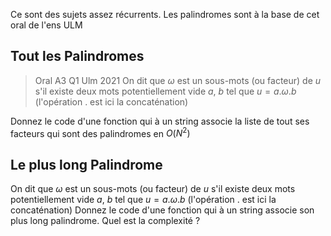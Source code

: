 Ce sont des sujets assez récurrents. Les palindromes sont à la base de cet oral de l'ens ULM

## Tout les Palindromes
> Oral A3 Q1  Ulm 2021
On dit que $\omega$ est un sous-mots (ou facteur) de $u$ s'il existe deux mots potentiellement vide $a$, $b$ tel que $u=a.\omega.b$ (l'opération $.$ est ici la concaténation)

Donnez le code d'une fonction qui à un string associe la liste de tout ses facteurs qui sont des palindromes en $O(N^2)$

## Le plus long Palindrome
On dit que $\omega$ est un sous-mots (ou facteur) de $u$ s'il existe deux mots potentiellement vide $a$, $b$ tel que $u=a.\omega.b$ (l'opération $.$ est ici la concaténation)
Donnez le code d'une fonction qui à un string associe son plus long palindrome. Quel est la complexité ? 
<!--stackedit_data:
eyJoaXN0b3J5IjpbLTEyNjY5MjM1NTYsLTczMTY2NDg3NSwtNT
c5NjUyMDQ4XX0=
-->
